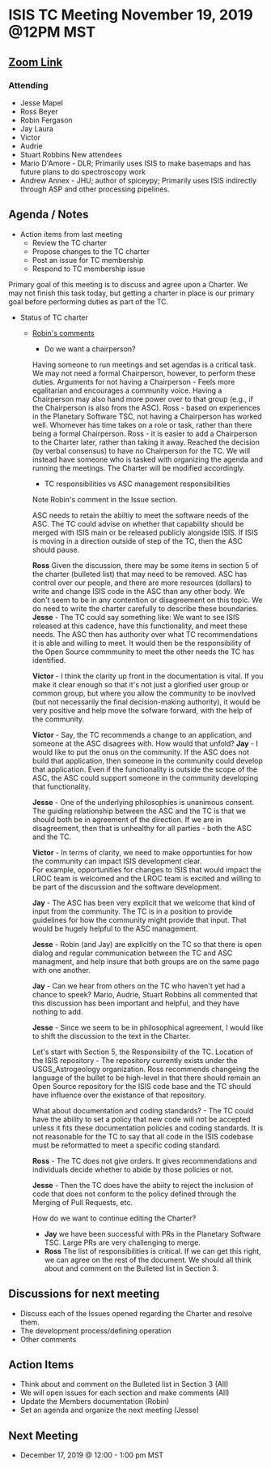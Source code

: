 # ISIS TC Meeting November 19, 2019 @12PM MST

## [Zoom Link](https://zoom.us/j/289742081)

### Attending
 - Jesse Mapel
 - Ross Beyer
 - Robin Fergason
 - Jay Laura
 - Victor
 - Audrie
 - Stuart Robbins
New attendees
  - Mario D'Amore - DLR; Primarily uses ISIS to make basemaps and has future plans to do spectroscopy work
  - Andrew Annex - JHU; author of spiceypy; Primarily uses ISIS indirectly through ASP and other processing pipelines.

## Agenda / Notes
  - Action items from last meeting
    - Review the TC charter
    - Propose changes to the TC charter
    - Post an issue for TC membership
    - Respond to TC membership issue

Primary goal of this meeting is to discuss and agree upon a Charter.  We may not finish this task today, but getting a charter in place is our primary goal before performing duties as part of the TC.

  - Status of TC charter
    - [Robin's comments](https://github.com/USGS-Astrogeology/ISIS_TC/issues/57)
      - Do we want a chairperson?
        
      Having someone to run meetings and set agendas is a critical task.
      We may not need a formal Chairperson, however, to perform these duties.
      Arguments for not having a Chairperson - Feels more egalitarian and encourages a community voice.
      Having a Chairperson may also hand more power over to that group (e.g., if the Chairperson is also from the ASC). 
      Ross - based on experiences in the Planetary Software TSC, not having a Chairperson has worked well.
      Whomever has time takes on a role or task, rather than there being a formal Chairperson.
      Ross - it is easier to add a Chairperson to the Charter later, rather than taking it away.
      Reached the decision (by verbal consensus) to have no Chairperson for the TC.
      We will instead have someone who is tasked with organizing the agenda and running the meetings.
      The Charter will be modified accordingly.
      
      - TC responsibilities vs ASC management responsibilities
      
      Note Robin's comment in the Issue section. 
      
      ASC needs to retain the abiltiy to meet the software needs of the ASC.
      The TC could advise on whether that capability should be merged with ISIS main or be released publicly alongside ISIS.
      If ISIS is moving in a direction outside of step of the TC, then the ASC should pause.
      
      **Ross**
      Given the discussion, there may be some items in section 5 of the charter (bulleted list) that may need to be removed.
      ASC has control over our people, and there are more resources (dollars) to write and change ISIS code in the ASC than any other body.
      We don't seem to be in any contention or disagreement on this topic.
      We do need to write the charter carefully to describe these boundaries.
      **Jesse** - The TC could say something like: We want to see ISIS released at this cadence, have this functionality, and meet these needs.
      The ASC then has authority over what TC recommendations it is able and willing to meet.
      It would then be the responsibility of the Open Source commmunity to meet the other needs the TC has identified.
      
      **Victor** - I think the clarity up front in the documentation is vital. 
      If you make it clear enough so that it's not just a glorified user group or common group, but where you allow the community to be inovlved (but not necessarily the final decision-making authority), it would be very positive and help move the sofware forward, with the help of the community.
      
      **Victor** - Say, the TC recommends a change to an application, and someone at the ASC disagrees with.
      How would that unfold?
      **Jay** - I would like to put the onus on the community. If the ASC does not build that application, then someone in the community could develop that application.
      Even if the functionality is outside the scope of the ASC, the ASC could support someone in the community developing that functionality.
      
      **Jesse** - One of the underlying philosophies is unanimous consent.
      The guiding relationship between the ASC and the TC is that we should both be in agreement of the direction.
      If we are in disagreement, then that is unhealthy for all parties - both the ASC and the TC.
      
      **Victor** - In terms of clarity, we need to make opportunties for how the community can impact ISIS development clear.  
      For example, opportunities for changes to ISIS that would impact the LROC team is welcomed and the LROC team is excited and willing to be part of the discussion and the software development.
   
      **Jay** - The ASC has been very explicit that we welcome that kind of input from the community.
      The TC is in a position to provide guidelines for how the community might provide that input.
      That would be hugely helpful to the ASC management.
   
      **Jesse** - Robin (and Jay) are explicitly on the TC so that there is open dialog and regular communication between the TC and ASC managment, and help insure that both groups are on the same page with one another.
   
      **Jay** - Can we hear from others on the TC who haven't yet had a chance to speek?
      Mario, Audrie, Stuart Robbins all commented that this discussion has been important and helpful, and they have nothing to add.
   
      **Jesse** - Since we seem to be in philosophical agreement, I would like to shift the discussion to the text in the Charter.
      
      Let's start with Section 5, the Responsibility of the TC.
      Location of the ISIS repository - The repository currently exists under the USGS_Astrogeology organization.
      Ross recommends changeing the language of the bullet to be high-level in that there should remain an Open Source repository for the ISIS code base and the TC should have influence over the existance of that repository.
      
      What about documentation and coding standards? - The TC could have the ability to set a policy that new code will not be accepted unless it fits these documentation policies and coding standards.
      It is not reasonable for the TC to say that all code in the ISIS codebase must be reformatted to meet a specific coding standard.
      
      **Ross** - The TC does not give orders.
      It gives recommendations and individuals decide whether to abide by those policies or not.
      
      **Jesse** - Then the TC does have the abiity to reject the inclusion of code that does not conform to the policy defined through the Merging of Pull Requests, etc. 
      
      How do we want to continue editing the Charter?
      - **Jay**
        we have been successful with PRs in the Planetary Software TSC. Large PRs are very challenging to merge.
      - **Ross**
        The list of responsibilities is critical. If we can get this right, we can agree on the rest of the document.
        We should all think about and comment on the Bulleted list in Section 3.
      

## Discussions for next meeting
  - Discuss each of the Issues opened regarding the Charter and resolve them.
  - The development process/defining operation
  - Other comments

## Action Items
  - Think about and comment on the Bulleted list in Section 3 (All)
  - We will open issues for each section and make comments (All)
  - Update the Members documentation (Robin)
  - Set an agenda and organize the next meeting (Jesse)
 
## Next Meeting
  - December 17, 2019 @ 12:00 - 1:00 pm MST
  

